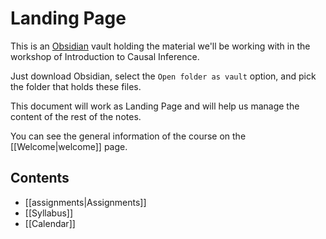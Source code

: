 # Landing Page

This is an [Obsidian](https://obsidian.md/) vault holding the material we'll be working with in the workshop of Introduction to Causal Inference.

Just download Obsidian, select the `Open folder as vault` option, and pick the folder that holds these files.

This document will work as Landing Page and will help us manage the content of the rest of the notes.

You can see the general information of the course on the  [[Welcome|welcome]] page.

## Contents
- [[assignments|Assignments]]
- [[Syllabus]]
- [[Calendar]] 